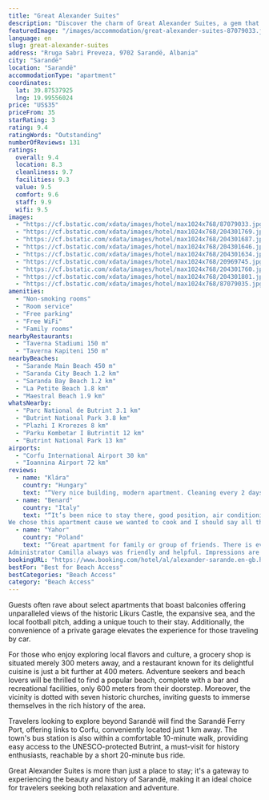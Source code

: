 ```yaml
---
title: "Great Alexander Suites"
description: "Discover the charm of Great Alexander Suites, a gem that stands out for its elegantly decorated, air-conditioned apartments complete with complimentary Wi-Fi and LCD satellite TVs in every room."
featuredImage: "/images/accommodation/great-alexander-suites-87079033.jpg"
language: en
slug: great-alexander-suites
address: "Rruga Sabri Preveza, 9702 Sarandë, Albania"
city: "Sarandë"
location: "Sarandë"
accommodationType: "apartment"
coordinates:
  lat: 39.87537925
  lng: 19.99556024
price: "US$35"
priceFrom: 35
starRating: 3
rating: 9.4
ratingWords: "Outstanding"
numberOfReviews: 131
ratings:
  overall: 9.4
  location: 8.3
  cleanliness: 9.7
  facilities: 9.3
  value: 9.5
  comfort: 9.6
  staff: 9.9
  wifi: 9.5
images:
  - "https://cf.bstatic.com/xdata/images/hotel/max1024x768/87079033.jpg?k=66645e42ade8887f6459955da1d1fb34a70f0d98c39a62cbdf1ff7779037e4be&o=&hp=1"
  - "https://cf.bstatic.com/xdata/images/hotel/max1024x768/204301769.jpg?k=fdb0864eac9f18c88dad2aaa281a8189503a27a6e3bbf1a164d2afff10677a7f&o=&hp=1"
  - "https://cf.bstatic.com/xdata/images/hotel/max1024x768/204301687.jpg?k=da4007bb884e40defbf74254a7973b68feadd3bcb03ab29244bbfee9bf338608&o=&hp=1"
  - "https://cf.bstatic.com/xdata/images/hotel/max1024x768/204301646.jpg?k=e48cd668ea466df1c05932062425fc81ede01e4d2538b9e8d2109fbd4aac93ad&o=&hp=1"
  - "https://cf.bstatic.com/xdata/images/hotel/max1024x768/204301634.jpg?k=6622ad5594f9d9e8d4ae2777136a2336d85fed3f31b46030297e3c807bdd626a&o=&hp=1"
  - "https://cf.bstatic.com/xdata/images/hotel/max1024x768/20969745.jpg?k=3bf1d3693ff7232d4ea730442bfe7e38dd6a48788c9e0a2ba90b155a8ddbb3bd&o=&hp=1"
  - "https://cf.bstatic.com/xdata/images/hotel/max1024x768/204301760.jpg?k=49f52a2a4a20d83453ddc1b36ee1926ba672392fc45bd630273d8edff20f7e19&o=&hp=1"
  - "https://cf.bstatic.com/xdata/images/hotel/max1024x768/204301801.jpg?k=4af63dd120c915fa848b22891d4c4c85bcc3bd2ce9c1de02a1c3fc4fa2095664&o=&hp=1"
  - "https://cf.bstatic.com/xdata/images/hotel/max1024x768/87079035.jpg?k=6b4ba30f006a57f55e31237d5d08ec7e2dde6487cd1b53dd170f889cf6727a56&o=&hp=1"
amenities:
  - "Non-smoking rooms"
  - "Room service"
  - "Free parking"
  - "Free WiFi"
  - "Family rooms"
nearbyRestaurants:
  - "Taverna Stadiumi 150 m"
  - "Taverna Kapiteni 150 m"
nearbyBeaches:
  - "Sarande Main Beach 450 m"
  - "Saranda City Beach 1.2 km"
  - "Saranda Bay Beach 1.2 km"
  - "La Petite Beach 1.8 km"
  - "Maestral Beach 1.9 km"
whatsNearby:
  - "Parc National de Butrint 3.1 km"
  - "Butrint National Park 3.8 km"
  - "Plazhi I Krorezes 8 km"
  - "Parku Kombetar I Butrintit 12 km"
  - "Butrint National Park 13 km"
airports:
  - "Corfu International Airport 30 km"
  - "Ioannina Airport 72 km"
reviews:
  - name: "Klára"
    country: "Hungary"
    text: "“Very nice building, modern apartment. Cleaning every 2 days. Kamela,our host was professional, very nice. I recommend this place 10/10”"
  - name: "Benard"
    country: "Italy"
    text: "“It’s been nice to stay there, good position, air conditioning in every room which made the experience much better.
We chose this apartment cause we wanted to cook and I should say all the tools were pretty much provided.”"
  - name: "Yahor"
    country: "Poland"
    text: "“Great apartment for family or group of friends. There is everything necessary for comfortable living and recreation.
Administrator Camilla always was friendly and helpful. Impressions are very good. I recommend this place to families.”"
bookingURL: "https://www.booking.com/hotel/al/alexander-sarande.en-gb.html?aid=8035640"
bestFor: "Best for Beach Access"
bestCategories: "Beach Access"
category: "Beach Access"
---
```


Guests often rave about select apartments that boast balconies offering unparalleled views of the historic Likurs Castle, the expansive sea, and the local football pitch, adding a unique touch to their stay. Additionally, the convenience of a private garage elevates the experience for those traveling by car.

For those who enjoy exploring local flavors and culture, a grocery shop is situated merely 300 meters away, and a restaurant known for its delightful cuisine is just a bit further at 400 meters. Adventure seekers and beach lovers will be thrilled to find a popular beach, complete with a bar and recreational facilities, only 600 meters from their doorstep. Moreover, the vicinity is dotted with seven historic churches, inviting guests to immerse themselves in the rich history of the area.

Travelers looking to explore beyond Sarandë will find the Sarandë Ferry Port, offering links to Corfu, conveniently located just 1 km away. The town's bus station is also within a comfortable 10-minute walk, providing easy access to the UNESCO-protected Butrint, a must-visit for history enthusiasts, reachable by a short 20-minute bus ride.

Great Alexander Suites is more than just a place to stay; it's a gateway to experiencing the beauty and history of Sarandë, making it an ideal choice for travelers seeking both relaxation and adventure.